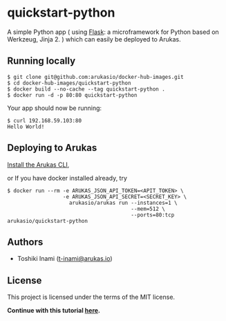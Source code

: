 # quickstart-python
A simple Python app ( using [Flask](http://flask.pocoo.org/): a microframework for Python based on Werkzeug, Jinja 2. ) which can easily be deployed to Arukas.

## Running locally

```
$ git clone git@github.com:arukasio/docker-hub-images.git
$ cd docker-hub-images/quickstart-python
$ docker build --no-cache --tag quickstart-python .
$ docker run -d -p 80:80 quickstart-python
```

Your app should now be running:

```
$ curl 192.168.59.103:80
Hello World!
```

## Deploying to Arukas

[Install the Arukas CLI](https://github.com/arukasio/cli),

or If you have docker installed already, try
```
$ docker run --rm -e ARUKAS_JSON_API_TOKEN=<APIT_TOKEN> \
                  -e ARUKAS_JSON_API_SECRET=<SECRET_KEY> \
                    arukasio/arukas run --instances=1 \
                                        --mem=512 \
                                        --ports=80:tcp arukasio/quickstart-python
```
## Authors

* Toshiki Inami (<t-inami@arukas.io>)

## License

This project is licensed under the terms of the MIT license.

**Continue with this tutorial [here](https://arukas.io/tutorials/tutorials-python/).**
